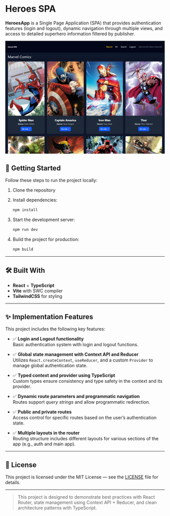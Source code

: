 # Heroes SPA

**HeroesApp** is a Single Page Application (SPA) that provides authentication features (login and logout), dynamic navigation through multiple views, and access to detailed superhero information filtered by publisher.

![Project preview](./public/heroes-spa.png)

## 🚀 Getting Started

Follow these steps to run the project locally:

1. Clone the repository
2. Install dependencies:

   ```bash
   npm install
   ```

3. Start the development server:

   ```bash
   npm run dev
   ```

4. Build the project for production:

   ```bash
   npm build
   ```

---

## 🛠 Built With

- **React** + **TypeScript**
- **Vite** with SWC compiler
- **TailwindCSS** for styling

---

## ✨ Implementation Features

This project includes the following key features:

- ✅ **Login and Logout functionality**  
  Basic authentication system with login and logout functions.

- ✅ **Global state management with Context API and Reducer**  
  Utilizes `React.createContext`, `useReducer`, and a custom `Provider` to manage global authentication state.

- ✅ **Typed context and provider using TypeScript**  
  Custom types ensure consistency and type safety in the context and its provider.

- ✅ **Dynamic route parameters and programmatic navigation**  
  Routes support _query strings_ and allow programmatic redirection.

- ✅ **Public and private routes**  
  Access control for specific routes based on the user’s authentication state.

- ✅ **Multiple layouts in the router**  
  Routing structure includes different layouts for various sections of the app (e.g., auth and main app).

---

## 📜 License

This project is licensed under the MIT License — see the [LICENSE](./LICENSE) file for details.

---

> This project is designed to demonstrate best practices with React Router, state management using Context API + Reducer, and clean architecture patterns with TypeScript.
